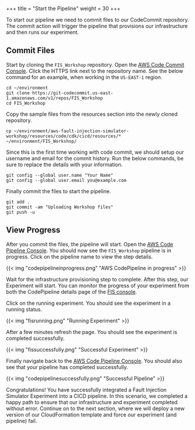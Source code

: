 +++
title = "Start the Pipeline"
weight = 30
+++

To start our pipeline we need to commit files to our CodeCommit repository. 
The commit action will trigger the pipeline that provisions our infrastructure and then runs our experiment. 

## Commit Files

Start by cloning the ```FIS_Workshop``` repository.
Open the [AWS Code Commit Console](https://console.aws.amazon.com/codesuite/codecommit/home?#Home). 
Click the HTTPS link next to the repository name. 
See the below command for an example, when working in the ```US-EAST-1``` region.

```
cd ~/environment
git clone https://git-codecommit.us-east-1.amazonaws.com/v1/repos/FIS_Workshop
cd FIS_Workshop
```

Copy the sample files from the resources section into the newly cloned repository.

```
cp ~/environment/aws-fault-injection-simulator-workshop/resources/code/cdk/cicd/resources/* ~/environment/FIS_Workshop/
```
 
Since this is the first time working with code commit, we should setup our username and email for the commit history.
Run the below commands, be sure to replace the details with your information.

```
git config --global user.name "Your Name"
git config --global user.email you@example.com
```

Finally commit the files to start the pipeline.

```
git add .
git commit -am "Uploading Workshop files"
git push -u
```

## View Progress

After you commit the files, the pipeline will start. 
Open the [AWS Code Pipeline Console](https://console.aws.amazon.com/codesuite/codepipeline/home?#Home).
You should now see the ```FIS_Workshop``` pipeline is in progress.
Click on the pipeline name to view the step details.

{{< img "codepipelineinprogress.png" "AWS CodePipeline in progress" >}}

Wait for the infrastructure provisioning step to complete. 
After this step, our Experiment will start.
You can monitor the progress of your experiment from both the CodePipeline details page of the [FIS console](https://console.aws.amazon.com/fis/home?#Experiments). 

Click on the running experiment.
You should see the experiment in a running status. 

{{< img "fisrunning.png" "Running Experiment" >}}

After a few minutes refresh the page. 
You should see the experiment is completed successfully.

{{< img "fissuccessfully.png" "Successful Experiment" >}}

Finally navigate back to the [AWS Code Pipeline Console](https://console.aws.amazon.com/codesuite/codepipeline/home?#Home).
You should also see that your pipeline has completed successfully.

{{< img "codepipelinesuccessfully.png" "Successful Pipeline" >}}

Congratulations! You have successfully integrated a Fault Injection Simulator Experiment into a CICD pipeline.
In this scenario, we completed a happy path to ensure that our infrastructure and experiment completed without error. 
Continue on to the next section, where we will deploy a new version of our CloudFormation template and force our experiment (and pipeline) fail. 
